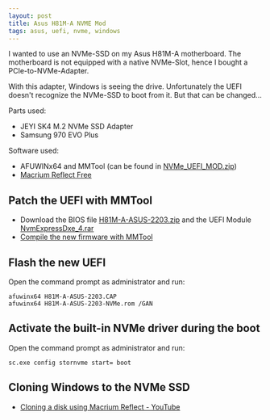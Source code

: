 ```yaml
---
layout: post
title: Asus H81M-A NVME Mod
tags: asus, uefi, nvme, windows
---
```


I wanted to use an NVMe-SSD on my Asus H81M-A motherboard. The motherboard is not equipped with a native NVMe-Slot, hence I bought a PCIe-to-NVMe-Adapter.

With this adapter, Windows is seeing the drive. Unfortunately the UEFI doesn't recognize the NVMe-SSD to boot from it. But that can be changed...

Parts used:

- JEYI SK4 M.2 NVMe SSD Adapter
- Samsung 970 EVO Plus

Software used:

- AFUWINx64 and MMTool (can be found in [NVMe_UEFI_MOD.zip](http://dl.duckteam.org/mods/NVMe_UEFI_MOD/NVMe_UEFI_MOD.zip))
- [Macrium Reflect Free](https://www.macrium.com/reflectfree)

## Patch the UEFI with MMTool

- Download the BIOS file [H81M-A-ASUS-2203.zip](https://dlcdnets.asus.com/pub/ASUS/mb/LGA1150/H81M-A/H81M-A-ASUS-2203.zip) and the UEFI Module [NvmExpressDxe_4.rar](https://www.win-unattended.de/Benutzer/Fernando/BIOS-Files/non-Intel/NVMe%20Modules/NvmExpressDxe_4.rar)
- [Compile the new firmware with MMTool](https://rothlive.de/de/article/asus-rampage-iv-samsung-970-pro-einbauen-uefi-mod-bei-ami-uefi-bios)

## Flash the new UEFI

Open the command prompt as administrator and run:

```
afuwinx64 H81M-A-ASUS-2203.CAP
afuwinx64 H81M-A-ASUS-2203-NVMe.rom /GAN
```

## Activate the built-in NVMe driver during the boot

Open the command prompt as administrator and run:

```
sc.exe config stornvme start= boot
```

## Cloning Windows to the NVMe SSD

- [Cloning a disk using Macrium Reflect - YouTube](https://www.youtube.com/watch?v=LClr3FPg4_4)
